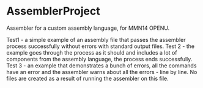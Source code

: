 # AssemblerProject
Assembler for a custom assembly language, for MMN14 OPENU.

Test1 - a simple example of an assembly file that passes the assembler process successfully without errors with standard output files.
Test 2 - the example goes through the process as it should and includes a lot of components from the assembly language, the process ends successfully.
Test 3 - an example that demonstrates a bunch of errors, all the commands have an error and the assembler warns about all the errors - line by line. No files are created as a result of running the assembler on this file.
